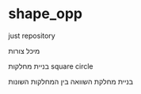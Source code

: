 # shape_opp

just repository

מיכל צורות

בניית מחלקות square circle

בניית מחלקת השוואה בין המחלקות השונות
